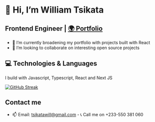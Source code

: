 # 👋 Hi, I’m William Tsikata

## Frontend Engineer | <a target="_blank" rel="noopener noreferrer" href="https://williamtsikata.vercel.app/"> 🌍 Portfolio </a>

- 🌱 I’m currently broadening my portfolio with projects built with React
- 💞️ I’m looking to collaborate on interesting open source projects


## 💻 Technologies & Languages
I build with Javascript, Typescript, React and Next JS


[![GitHub Streak](https://streak-stats.demolab.com/?user=DenverCoder1)](https://git.io/streak-stats)

## Contact me
- 📫 Email: tsikatawill@gmail.com - 📞 Call me on +233-550 381 060

<!---
tsikatawill/tsikatawill is a ✨ special ✨ repository because its `README.md` (this file) appears on your GitHub profile.
You can click the Preview link to take a look at your changes.
--->
